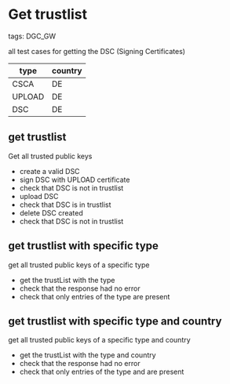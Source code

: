 # Get trustlist

tags: DGC_GW

all test cases for getting the DSC (Signing Certificates)

| type   | country |
| ------ | ------- |
| CSCA   | DE      |
| UPLOAD | DE      |
| DSC    | DE      |

## get trustlist

Get all trusted public keys

* create a valid DSC
* sign DSC with UPLOAD certificate
* check that DSC is not in trustlist
* upload DSC
* check that DSC is in trustlist
* delete DSC created
* check that DSC is not in trustlist

## get trustlist with specific type

get all trusted public keys of a specific type

* get the trustList with the type <type>
* check that the response had no error
* check that only entries of the type <type> are present

## get trustlist with specific type and country

get all trusted public keys of a specific type and country

* get the trustList with the type <type> and country <country>
* check that the response had no error
* check that only entries of the type <type> and <country> are present
